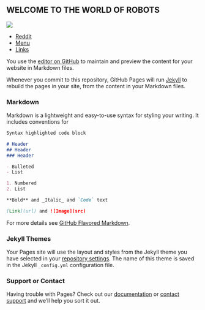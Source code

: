 ## WELCOME TO THE WORLD OF ROBOTS
<img src="https://media.wired.com/photos/599cbdf191885f7b084d37f7/1:1/w_2094,c_limit/Robot-Video.jpg">

<nav>
  <ul>
    <li><a href="https://reddit.com">Reddit</a></li>
    <li><a href="https://DDUKES5.github.io/dogs.md">Menu</a></li>
    <li><a href="#">Links</a></li>
  </ul>
</nav>

You use the [editor on GitHub](https://github.com/DDUKES5/DDUKES5.github.io/edit/master/index.md) to maintain and preview the content for your website in Markdown files.

Whenever you commit to this repository, GitHub Pages will run [Jekyll](https://jekyllrb.com/) to rebuild the pages in your site, from the content in your Markdown files.

### Markdown

Markdown is a lightweight and easy-to-use syntax for styling your writing. It includes conventions for

```markdown
Syntax highlighted code block

# Header 
## Header
### Header

- Bulleted
- List

1. Numbered
2. List

**Bold** and _Italic_ and `Code` text

[Link](url) and ![Image](src)
```

For more details see [GitHub Flavored Markdown](https://guides.github.com/features/mastering-markdown/).

### Jekyll Themes

Your Pages site will use the layout and styles from the Jekyll theme you have selected in your [repository settings](https://github.com/DDUKES5/DDUKES5.github.io/settings). The name of this theme is saved in the Jekyll `_config.yml` configuration file.

### Support or Contact

Having trouble with Pages? Check out our [documentation](https://help.github.com/categories/github-pages-basics/) or [contact support](https://github.com/contact) and we’ll help you sort it out.
